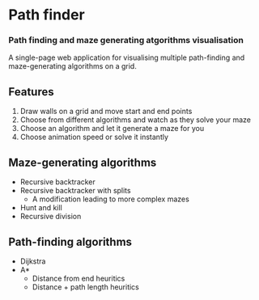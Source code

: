 # Path finder
### Path finding and maze generating atgorithms visualisation

A single-page web application for visualising multiple path-finding and maze-generating algorithms on a grid.

## Features

1. Draw walls on a grid and move start and end points
2. Choose from different algorithms and watch as they solve your maze
3. Choose an algorithm and let it generate a maze for you
4. Choose animation speed or solve it instantly

## Maze-generating algorithms

- Recursive backtracker
- Recursive backtracker with splits
  - A modification leading to more complex mazes
- Hunt and kill
- Recursive division

## Path-finding algorithms

- Dijkstra
- A*
  - Distance from end heuritics
  - Distance + path length heuritics
